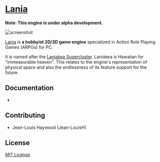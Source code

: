 # [Lania](https://github.com/Jean-LouisH/Lania)

**Note: This engine is under alpha development.**

![screenshot](Screenshot.gif)

[Lania](https://github.com/Jean-LouisH/Lania) is **a hobbyist 2D/3D game engine** specialized in Action Role Playing Games (ARPGs) for PC. 

It is named after the [Laniakea Supercluster](https://en.wikipedia.org/wiki/Laniakea_Supercluster). Laniakea is Hawaiian for "immeasurable heaven". This relates to the engine's representation of physical space and also the endlessness of its feature support for the future.

## Documentation

*

## Contributing

* Jean-Louis Haywood (Jean-LouisH)

## License

[MIT License](LICENSE)